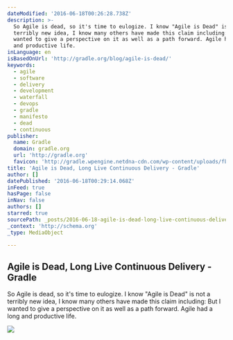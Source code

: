 ```yaml
---
dateModified: '2016-06-18T00:26:28.738Z'
description: >-
  So Agile is dead, so it's time to eulogize. I know "Agile is Dead" is not a
  terribly new idea, I know many others have made this claim including: But I
  wanted to give a perspective on it as well as a path forward. Agile had a long
  and productive life.
inLanguage: en
isBasedOnUrl: 'http://gradle.org/blog/agile-is-dead/'
keywords:
  - agile
  - software
  - delivery
  - development
  - waterfall
  - devops
  - gradle
  - manifesto
  - dead
  - continuous
publisher:
  name: Gradle
  domain: gradle.org
  url: 'http://gradle.org'
  favicon: 'http://gradle.wpengine.netdna-cdn.com/wp-content/uploads/fbrfg/favicon.ico'
title: 'Agile is Dead, Long Live Continuous Delivery - Gradle'
author: []
datePublished: '2016-06-18T00:29:14.068Z'
inFeed: true
hasPage: false
inNav: false
authors: []
starred: true
sourcePath: _posts/2016-06-18-agile-is-dead-long-live-continuous-delivery-gradle.md
_context: 'http://schema.org'
_type: MediaObject

---
```

<article style=""><h1>Agile is Dead, Long Live Continuous Delivery - Gradle</h1><p>So Agile is dead, so it's time to eulogize. I know "Agile is Dead" is not a terribly new idea, I know many others have made this claim including: But I wanted to give a perspective on it as well as a path forward. Agile had a long and productive life.</p><img src="http://gradle.org/wp-content/uploads/2015/02/MikoMatsumura.jpg" /></article>